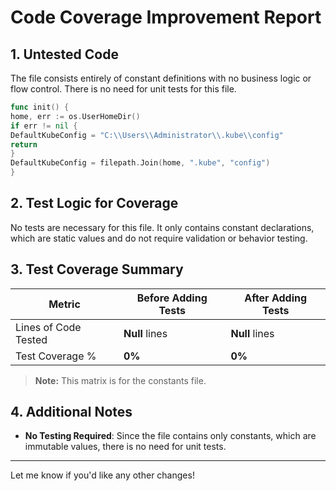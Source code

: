 

# **Code Coverage Improvement Report**

## **1. Untested Code**

The file consists entirely of constant definitions with no business logic or flow control. There is no need for unit tests for this file.

```go
func init() {
home, err := os.UserHomeDir()
if err != nil {
DefaultKubeConfig = "C:\\Users\\Administrator\\.kube\\config"
return
}
DefaultKubeConfig = filepath.Join(home, ".kube", "config")
}
```

## **2. Test Logic for Coverage**

No tests are necessary for this file. It only contains constant declarations, which are static values and do not require validation or behavior testing.

## **3. Test Coverage Summary**

| Metric                | Before Adding Tests | After Adding Tests |
|-----------------------|---------------------|--------------------|
| Lines of Code Tested  | **Null** lines      | **Null** lines     |
| Test Coverage %       | **0%**              | **0%**             |

> **Note:** This matrix is for the constants file.

## **4. Additional Notes**

- **No Testing Required**: Since the file contains only constants, which are immutable values, there is no need for unit tests.

---

Let me know if you'd like any other changes!